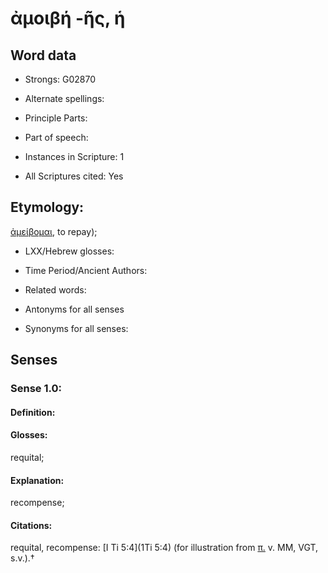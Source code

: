 # ἀμοιβή -ῆς, ἡ

<!-- Status: S2=NeedsEdits -->
<!-- Lexica used for edits:   -->

## Word data

* Strongs: G02870

* Alternate spellings:



* Principle Parts: 


* Part of speech: 


* Instances in Scripture: 1

* All Scriptures cited: Yes

## Etymology: 

[ἀμείβομαι](), to repay); 

* LXX/Hebrew glosses: 


* Time Period/Ancient Authors: 


* Related words: 

* Antonyms for all senses

* Synonyms for all senses: 


## Senses 


### Sense  1.0: 

#### Definition: 

#### Glosses: 

requital; 

#### Explanation: 

recompense; 

#### Citations: 

requital, recompense: [I Ti 5:4](1Ti 5:4) (for illustration from [π.]() v. MM, VGT, s.v.).†
